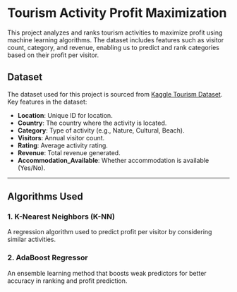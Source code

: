 # Tourism Activity Profit Maximization

This project analyzes and ranks tourism activities to maximize profit using machine learning algorithms. The dataset includes features such as visitor count, category, and revenue, enabling us to predict and rank categories based on their profit per visitor.

## Dataset

The dataset used for this project is sourced from [Kaggle Tourism Dataset](https://www.kaggle.com/datasets/umeradnaan/tourism-dataset).  
Key features in the dataset:
- **Location**: Unique ID for location.
- **Country**: The country where the activity is located.
- **Category**: Type of activity (e.g., Nature, Cultural, Beach).
- **Visitors**: Annual visitor count.
- **Rating**: Average activity rating.
- **Revenue**: Total revenue generated.
- **Accommodation_Available**: Whether accommodation is available (Yes/No).

---

## Algorithms Used

### 1. **K-Nearest Neighbors (K-NN)**  
A regression algorithm used to predict profit per visitor by considering similar activities.

### 2. **AdaBoost Regressor**  
An ensemble learning method that boosts weak predictors for better accuracy in ranking and profit prediction.

